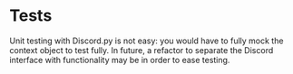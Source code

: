 # Tests
Unit testing with Discord.py is not easy: you would have to fully mock the context object to test fully. In future, a refactor to separate the Discord interface with functionality may be in order to ease testing. 